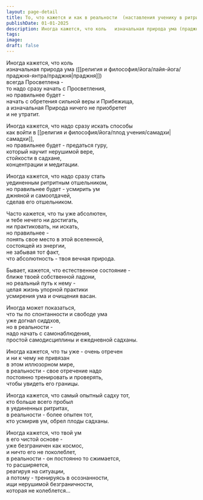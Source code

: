 ```yaml
---
layout: page-detail
title: То, что кажется и как в реальности  (наставления ученику в ритрите)
publishDate: 01-01-2025
description: Иногда кажется, что коль   изначальная природа ума (праджня)  всегда Просветлена -  то надо сразу начать с Просветления,  но правильнее будет -  начать с обретения сильной веры и Прибежища,  а изначальная Природа ничего не приобретет  и не утратит.
tags:
image:
draft: false
---
```

Иногда кажется, что коль   
изначальная природа ума ([[религия и философия/йога/лайя-йога/праджня-янтра/праджня|праджня]])  
всегда Просветлена -  
то надо сразу начать с Просветления,  
но правильнее будет -  
начать с обретения сильной веры и Прибежища,  
а изначальная Природа ничего не приобретет  
и не утратит.  
  
Иногда кажется, что надо сразу искать способы  
как войти в [[религия и философия/йога/плод учения/самадхи|самадхи]],  
но правильнее будет - предаться гуру,   
который научит нерушимой вере,   
стойкости в садхане,  
концентрации и медитации.  
  
Иногда кажется, что надо сразу стать   
уединенным ритритным отшельником,  
но правильнее будет - усмирить ум  
джняной и самоотдачей,   
сделав его отшельником.  
  
Часто кажется, что ты уже абсолютен,   
и тебе нечего ни достигать,   
ни практиковать, ни искать,  
но правильнее -  
понять свое место в этой вселенной,   
состоящей из энергии,  
не забывая тот факт,   
что абсолютность - твоя вечная природа.  
  
Бывает, кажется, что естественное состояние -  
ближе твоей собственной ладони,  
но реальный путь к нему -  
целая жизнь упорной практики   
усмирения ума и очищения васан.  
  
Иногда может показаться,   
что ты по спонтанности и свободе ума  
уже догнал сиддхов,  
но в реальности -  
надо начать с самонаблюдения,  
простой самодисциплины и ежедневной садханы.  
  
Иногда кажется, что ты уже - очень отречен   
и ни к чему не привязан   
в этом иллюзорном мире,  
в реальности - свое отречение надо   
постоянно тренировать и проверять,   
чтобы увидеть его границы.  
  
Иногда кажется, что самый опытный садху тот,   
кто больше всего пробыл   
в уединенных ритритах,  
в реальности - более опытен тот,  
кто усмирив ум, обрел плоды садханы.  
  
Иногда кажется, что твой ум   
в его чистой основе -   
уже безграничен как космос,  
и ничто его не поколеблет,  
в реальности - он постоянно то сжимается,  
то расширяется,   
реагируя на ситуации,  
а потому - тренируясь в осознанности,  
ищи нерушимой безграничности,  
которая не колеблется...  
  
  
